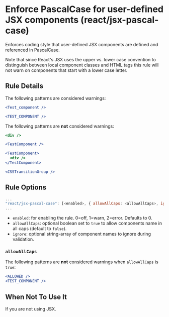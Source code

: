 # Enforce PascalCase for user-defined JSX components (react/jsx-pascal-case)

Enforces coding style that user-defined JSX components are defined and referenced in PascalCase.

Note that since React's JSX uses the upper vs. lower case convention to distinguish between local component classes and HTML tags this rule will not warn on components that start with a lower case letter.

## Rule Details

The following patterns are considered warnings:

```jsx
<Test_component />
```

```jsx
<TEST_COMPONENT />
```

The following patterns are **not** considered warnings:

```jsx
<div />
```

```jsx
<TestComponent />
```

```jsx
<TestComponent>
  <div />
</TestComponent>
```

```jsx
<CSSTransitionGroup />
```

## Rule Options

```js
...
"react/jsx-pascal-case": [<enabled>, { allowAllCaps: <allowAllCaps>, ignore: <ignore> }]
...
```

* `enabled`: for enabling the rule. 0=off, 1=warn, 2=error. Defaults to 0.
* `allowAllCaps`: optional boolean set to `true` to allow components name in all caps (default to `false`).
* `ignore`: optional string-array of component names to ignore during validation.

### `allowAllCaps`

The following patterns are **not** considered warnings when `allowAllCaps` is `true`:

```jsx
<ALLOWED />
<TEST_COMPONENT />
```

## When Not To Use It

If you are not using JSX.
